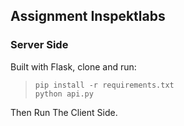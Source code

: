 ## Assignment Inspektlabs
### Server Side

Built with Flask, clone and run:
> ```pip install -r requirements.txt```  
> ```python api.py```

Then Run The Client Side.
 
